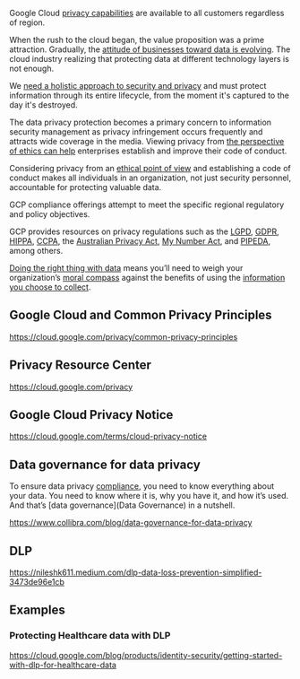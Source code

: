 Google Cloud  [privacy capabilities](https://cloud.google.com/privacy) are available to all customers regardless of region. 

When the rush to the cloud began, the value proposition was a prime attraction. Gradually, the [attitude of businesses toward data is evolving]( https://cloud.google.com/security/privacy  ). The cloud industry realizing that protecting data at different technology layers is not enough. 

We [need a holistic approach to security and privacy](https://content.microfocus.com/cloud-security-data-privacy-tb/cloud-security-data-privacy) and must protect information through its entire lifecycle, from the moment it's captured to the day it's destroyed.


The data privacy protection becomes a primary concern to information security management as privacy infringement occurs frequently and attracts wide coverage in the media. Viewing privacy from [the perspective of ethics can help](https://www.isaca.org/resources/isaca-journal/issues/2016/volume-6/an-ethical-approach-to-data-privacy-protection) enterprises establish and improve their code of conduct. 

Considering privacy from an [ethical point of view](https://wikipedia.org/wiki/Computer_ethics) and establishing a code of conduct makes all individuals in an organization, not just security personnel, accountable for protecting valuable data.

GCP compliance offerings attempt to  meet the specific regional regulatory and policy objectives. 

GCP  provides resources on privacy regulations such as the [LGPD](https://cloud.google.com/security/compliance/lgpd), [GDPR](https://cloud.google.com/security/gdpr), [HIPPA](https://cloud.google.com/security/compliance/hipaa), [CCPA](https://cloud.google.com/security/compliance/ccpa), the [Australian Privacy Act](https://cloud.google.com/security/compliance/australian-privacy-principles), [My Number Act](https://cloud.google.com/security/compliance/my-number-act), and [PIPEDA](https://cloud.google.com/security/compliance/pipeda), among others.

[Doing the right thing with data](https://rgp.com/human-insight/digital-ethics-privacy-doing-the-right-thing-with-data/) means  you’ll need to weigh your organization’s [moral compass](https://wikipedia.org/wiki/Big_data_ethics) against the benefits of using the [information you choose to collect](https://en.m.wikipedia.org/wiki/Information_privacy).


## Google Cloud and Common Privacy Principles

https://cloud.google.com/privacy/common-privacy-principles

## Privacy Resource Center

https://cloud.google.com/privacy


## Google Cloud Privacy Notice

https://cloud.google.com/terms/cloud-privacy-notice


## Data governance for data privacy

To ensure data privacy [compliance](Compliance), you need to know everything about your data. You need to know where it is, why you have it, and how it’s used. And that’s [data governance](Data Governance) in a nutshell. 

https://www.collibra.com/blog/data-governance-for-data-privacy

## DLP

https://nileshk611.medium.com/dlp-data-loss-prevention-simplified-3473de96e1cb


## Examples

### Protecting Healthcare data with DLP

https://cloud.google.com/blog/products/identity-security/getting-started-with-dlp-for-healthcare-data